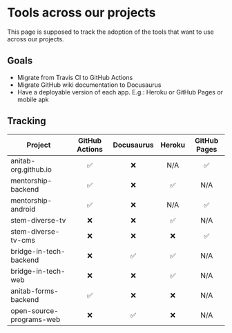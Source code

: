 # Tools across our projects

This page is supposed to track the adoption of the tools that want to use across our projects.

## Goals

- Migrate from Travis CI to GitHub Actions
- Migrate GitHub wiki documentation to Docusaurus
- Have a deployable version of each app. E.g.: Heroku or GitHub Pages or mobile apk

## Tracking

| Project | GitHub Actions | Docusaurus | Heroku | GitHub Pages |
|-|:-:|:-:|:-:|:-:|
| anitab-org.github.io | ✅ | ❌ | N/A | ✅ |
| mentorship-backend | ✅ | ❌ | ✅ | N/A |
| mentorship-android | ✅ | ❌ | N/A | ✅ |
| stem-diverse-tv | ❌ | ❌ | ✅ | N/A |
| stem-diverse-tv-cms | ❌ | ❌ | ❌ | ✅ |
| bridge-in-tech-backend | ❌ | ✅ | ✅ | N/A |
| bridge-in-tech-web | ❌ | ❌ | ✅ | N/A |
| anitab-forms-backend | ✅ | ❌ | ❌ | N/A |
| open-source-programs-web | ❌ | ✅ | ❌ | N/A |
